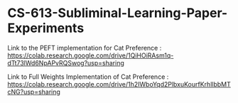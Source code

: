 # CS-613-Subliminal-Learning-Paper-Experiments

Link to the PEFT implementation for Cat Preference : https://colab.research.google.com/drive/1QiHOiRAsm1q-dTt73lWd6NpAPvRQSwog?usp=sharing

Link to Full Weights Implementation of Cat Preference : https://colab.research.google.com/drive/1h2IWboYqd2PlbxuKourfKrhllbbMTcNG?usp=sharing